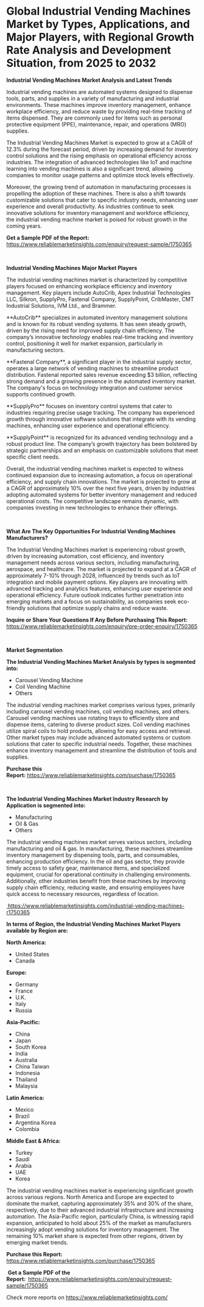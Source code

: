 <p><h1>Global Industrial Vending Machines Market by Types, Applications, and Major Players, with Regional Growth Rate Analysis and Development Situation, from 2025 to 2032</h1></p><p><strong>Industrial Vending Machines Market Analysis and Latest Trends</strong></p>
<p><p>Industrial vending machines are automated systems designed to dispense tools, parts, and supplies in a variety of manufacturing and industrial environments. These machines improve inventory management, enhance workplace efficiency, and reduce waste by providing real-time tracking of items dispensed. They are commonly used for items such as personal protective equipment (PPE), maintenance, repair, and operations (MRO) supplies.</p><p>The Industrial Vending Machines Market is expected to grow at a CAGR of 12.3% during the forecast period, driven by increasing demand for inventory control solutions and the rising emphasis on operational efficiency across industries. The integration of advanced technologies like IoT and machine learning into vending machines is also a significant trend, allowing companies to monitor usage patterns and optimize stock levels effectively.</p><p>Moreover, the growing trend of automation in manufacturing processes is propelling the adoption of these machines. There is also a shift towards customizable solutions that cater to specific industry needs, enhancing user experience and overall productivity. As industries continue to seek innovative solutions for inventory management and workforce efficiency, the industrial vending machine market is poised for robust growth in the coming years.</p></p>
<p><strong>Get a Sample PDF of the Report:&nbsp;</strong> <a href="https://www.reliablemarketinsights.com/enquiry/request-sample/1750365?utm_campaign=2177&utm_medium=2&utm_source=Github&utm_content=ia&utm_term=10042025&utm_id=industrial-vending-machines">https://www.reliablemarketinsights.com/enquiry/request-sample/1750365</a></p>
<p>&nbsp;</p>
<p><strong>Industrial Vending Machines Major Market Players</strong></p>
<p><p>The industrial vending machines market is characterized by competitive players focused on enhancing workplace efficiency and inventory management. Key players include AutoCrib, Apex Industrial Technologies LLC, Silkron, SupplyPro, Fastenal Company, SupplyPoint, CribMaster, CMT Industrial Solutions, IVM Ltd., and Brammer.</p><p>**AutoCrib** specializes in automated inventory management solutions and is known for its robust vending systems. It has seen steady growth, driven by the rising need for improved supply chain efficiency. The company’s innovative technology enables real-time tracking and inventory control, positioning it well for market expansion, particularly in manufacturing sectors.</p><p>**Fastenal Company**, a significant player in the industrial supply sector, operates a large network of vending machines to streamline product distribution. Fastenal reported sales revenue exceeding $3 billion, reflecting strong demand and a growing presence in the automated inventory market. The company's focus on technology integration and customer service supports continued growth.</p><p>**SupplyPro** focuses on inventory control systems that cater to industries requiring precise usage tracking. The company has experienced growth through innovative software solutions that integrate with its vending machines, enhancing user experience and operational efficiency.</p><p>**SupplyPoint** is recognized for its advanced vending technology and a robust product line. The company’s growth trajectory has been bolstered by strategic partnerships and an emphasis on customizable solutions that meet specific client needs.</p><p>Overall, the industrial vending machines market is expected to witness continued expansion due to increasing automation, a focus on operational efficiency, and supply chain innovations. The market is projected to grow at a CAGR of approximately 10% over the next five years, driven by industries adopting automated systems for better inventory management and reduced operational costs. The competitive landscape remains dynamic, with companies investing in new technologies to enhance their offerings.</p></p>
<p>&nbsp;</p>
<p><strong>What Are The Key Opportunities For Industrial Vending Machines Manufacturers?</strong></p>
<p><p>The Industrial Vending Machines market is experiencing robust growth, driven by increasing automation, cost efficiency, and inventory management needs across various sectors, including manufacturing, aerospace, and healthcare. The market is projected to expand at a CAGR of approximately 7-10% through 2028, influenced by trends such as IoT integration and mobile payment options. Key players are innovating with advanced tracking and analytics features, enhancing user experience and operational efficiency. Future outlook indicates further penetration into emerging markets and a focus on sustainability, as companies seek eco-friendly solutions that optimize supply chains and reduce waste.</p></p>
<p><strong>Inquire or Share Your Questions If Any Before Purchasing This Report:</strong> <a href="https://www.reliablemarketinsights.com/enquiry/pre-order-enquiry/1750365?utm_campaign=2177&utm_medium=2&utm_source=Github&utm_content=ia&utm_term=10042025&utm_id=industrial-vending-machines">https://www.reliablemarketinsights.com/enquiry/pre-order-enquiry/1750365</a></p>
<p>&nbsp;</p>
<p><strong>Market Segmentation</strong></p>
<p><strong>The Industrial Vending Machines Market Analysis by types is segmented into:</strong></p>
<p><ul><li>Carousel Vending Machine</li><li>Coil Vending Machine</li><li>Others</li></ul></p>
<p><p>The industrial vending machines market comprises various types, primarily including carousel vending machines, coil vending machines, and others. Carousel vending machines use rotating trays to efficiently store and dispense items, catering to diverse product sizes. Coil vending machines utilize spiral coils to hold products, allowing for easy access and retrieval. Other market types may include advanced automated systems or custom solutions that cater to specific industrial needs. Together, these machines enhance inventory management and streamline the distribution of tools and supplies.</p></p>
<p><strong>Purchase this Report:&nbsp;</strong><a href="https://www.reliablemarketinsights.com/purchase/1750365?utm_campaign=2177&utm_medium=2&utm_source=Github&utm_content=ia&utm_term=10042025&utm_id=industrial-vending-machines">https://www.reliablemarketinsights.com/purchase/1750365</a></p>
<p>&nbsp;</p>
<p><strong>The Industrial Vending Machines Market Industry Research by Application is segmented into:</strong></p>
<p><ul><li>Manufacturing</li><li>Oil & Gas</li><li>Others</li></ul></p>
<p><p>The industrial vending machines market serves various sectors, including manufacturing and oil & gas. In manufacturing, these machines streamline inventory management by dispensing tools, parts, and consumables, enhancing production efficiency. In the oil and gas sector, they provide timely access to safety gear, maintenance items, and specialized equipment, crucial for operational continuity in challenging environments. Additionally, other industries benefit from these machines by improving supply chain efficiency, reducing waste, and ensuring employees have quick access to necessary resources, regardless of location.</p></p>
<p><a href="https://www.reliablemarketinsights.com/industrial-vending-machines-r1750365?utm_campaign=2177&utm_medium=2&utm_source=Github&utm_content=ia&utm_term=10042025&utm_id=industrial-vending-machines">&nbsp;https://www.reliablemarketinsights.com/industrial-vending-machines-r1750365</a></p>
<p><strong>In terms of Region, the Industrial Vending Machines Market Players available by Region are:</strong></p>
<p>
    <p> <strong> North America: </strong>
        <ul>
            <li>United States</li>
            <li>Canada</li>
        </ul>
        </p> 
    <p> <strong> Europe: </strong>
        <ul>
            <li>Germany</li>
            <li>France</li>
            <li>U.K.</li>
            <li>Italy</li>
            <li>Russia</li>
        </ul>
        </p> 
    <p> <strong> Asia-Pacific: </strong>
        <ul>
            <li>China</li>
            <li>Japan</li>
            <li>South Korea</li>
            <li>India</li>
            <li>Australia</li>
            <li>China Taiwan</li>
            <li>Indonesia</li>
            <li>Thailand</li>
            <li>Malaysia</li>
        </ul>
        </p> 
    <p> <strong> Latin America: </strong>
        <ul>
            <li>Mexico</li>
            <li>Brazil</li>
            <li>Argentina Korea</li>
            <li>Colombia</li>
        </ul>
        </p> 
    <p> <strong> Middle East & Africa: </strong>
        <ul>
            <li>Turkey</li>
            <li>Saudi</li>
            <li>Arabia</li>
            <li>UAE</li>
            <li>Korea</li>
        </ul>
    </p>
    </p>
<p><p>The industrial vending machines market is experiencing significant growth across various regions. North America and Europe are expected to dominate the market, capturing approximately 35% and 30% of the share, respectively, due to their advanced industrial infrastructure and increasing automation. The Asia-Pacific region, particularly China, is witnessing rapid expansion, anticipated to hold about 25% of the market as manufacturers increasingly adopt vending solutions for inventory management. The remaining 10% market share is expected from other regions, driven by emerging market trends.</p></p>
<p><strong>Purchase this Report: </strong><a href="https://www.reliablemarketinsights.com/purchase/1750365?utm_campaign=2177&utm_medium=2&utm_source=Github&utm_content=ia&utm_term=10042025&utm_id=industrial-vending-machines">https://www.reliablemarketinsights.com/purchase/1750365</a></p>
<p>&nbsp;<strong>Get a Sample PDF of the Report:&nbsp;&nbsp;</strong><a href="https://www.reliablemarketinsights.com/enquiry/request-sample/1750365?utm_campaign=2177&utm_medium=2&utm_source=Github&utm_content=ia&utm_term=10042025&utm_id=industrial-vending-machines">https://www.reliablemarketinsights.com/enquiry/request-sample/1750365</a></p>
<p><strong></strong></p>
<p>Check more reports on <a href="https://www.reliablemarketinsights.com/?utm_campaign=2177&utm_medium=2&utm_source=Github&utm_content=ia&utm_term=10042025&utm_id=industrial-vending-machines">https://www.reliablemarketinsights.com/</a></p>